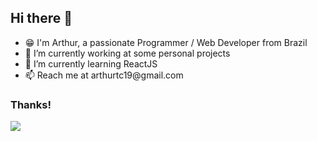 <div>
  <div>
    <h2>Hi there 👋</h2>
    <ul class="lista">
      <li>😁 I'm Arthur, a passionate Programmer / Web Developer from Brazil</li>
      <li>🔭 I’m currently working at some personal projects</li>
      <li>🌱 I’m currently learning ReactJS</li>
      <li>📫 Reach me at arthurtc19@gmail.com</li>
    </ul>
    <h3>Thanks!</h3>
    <img src="https://github-readme-stats.vercel.app/api/top-langs/?username=arthurtc30&show_icons=true&layout=compact&theme=dracula" />
  </div>
</div>

